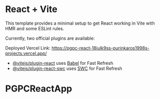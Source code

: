 # React + Vite

This template provides a minimal setup to get React working in Vite with HMR and some ESLint rules.

Currently, two official plugins are available:

Deployed Vercel Link: https://pgpc-react-18iulk9ss-purinkaros1998s-projects.vercel.app/

- [@vitejs/plugin-react](https://github.com/vitejs/vite-plugin-react/blob/main/packages/plugin-react/README.md) uses [Babel](https://babeljs.io/) for Fast Refresh
- [@vitejs/plugin-react-swc](https://github.com/vitejs/vite-plugin-react-swc) uses [SWC](https://swc.rs/) for Fast Refresh
# PGPCReactApp
